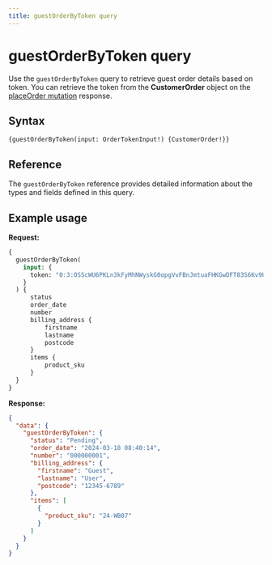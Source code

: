 ```yaml
---
title: guestOrderByToken query
---
```


# guestOrderByToken query

Use the `guestOrderByToken` query to retrieve guest order details based on token.
You can retrieve the token from the **CustomerOrder** object on the [placeOrder mutation](../../cart/mutations/place-order.md) response.

## Syntax

`{guestOrderByToken(input: OrderTokenInput!) {CustomerOrder!}}`

## Reference

The `guestOrderByToken` reference provides detailed information about the types and fields defined in this query.

## Example usage

**Request:**

```graphql
{
  guestOrderByToken(
    input: {
      token: "0:3:OSScWU6PKLn3kFyMhNWyskG0opgVvFBnJmtuaFHKGwDFT83S6Kv9U39iYwixuU+vhwDz2AF4pCs3GtLhHbQ=",
    }
  ) {
      status
      order_date
      number
      billing_address {
          firstname
          lastname
          postcode
      }
      items {
          product_sku
      }
  }
}
```

**Response:**

```json
{
  "data": {
    "guestOrderByToken": {
      "status": "Pending",
      "order_date": "2024-03-18 08:40:14",
      "number": "000000001",
      "billing_address": {
        "firstname": "Guest",
        "lastname": "User",
        "postcode": "12345-6789"
      },
      "items": [
        {
          "product_sku": "24-WB07"
        }
      ]
    }
  }
}
```
